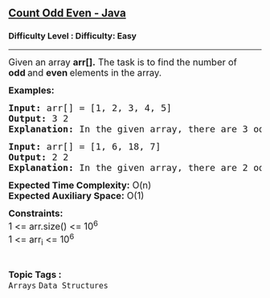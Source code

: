 <h2><a href="https://www.geeksforgeeks.org/problems/count-odd-even-java/1?page=6&category=Arrays&difficulty=Easy&sortBy=submissions">Count Odd Even - Java</a></h2><h3>Difficulty Level : Difficulty: Easy</h3><hr><div class="problems_problem_content__Xm_eO"><p><span style="font-size: 18px;">Given an array <strong>arr[].</strong> The task is to find the number of <strong>odd&nbsp;</strong>and <strong>even&nbsp;</strong>elements in the array.</span></p>
<p><strong><span style="font-size: 18px;">Examples:</span></strong></p>
<pre><span style="font-size: 18px;"><strong>Input: </strong>arr[] = [1, 2, 3, 4, 5]</span>
<span style="font-size: 18px;"><strong>Output: </strong>3 2</span>
<span style="font-size: 18px;"><strong>Explanation: </strong>In the given array, there are 3 odd elements (1, 3, 5) and 2 even elements (2 and 4).</span></pre>
<pre><span style="font-size: 18px;"><strong>Input: </strong>arr[] = [1, 6, 18, 7]</span>
<span style="font-size: 18px;"><strong>Output: </strong>2 2</span>
<span style="font-size: 18px;"><strong>Explanation: </strong>In the given array, there are 2 odd elements (1, 7) and 2 even elements (6 and 18).</span></pre>
<p><span style="font-size: 18px;"><strong>Expected Time Complexity:</strong>&nbsp;O(n)<br><strong>Expected Auxiliary Space:</strong>&nbsp;O(1)</span></p>
<p><span style="font-size: 18px;"><strong>Constraints:</strong><br>1 &lt;= arr.size() &lt;= 10<sup>6</sup><br>1 &lt;= arr<sub>i</sub> &lt;= 10<sup>6</sup></span></p></div><br><p><span style=font-size:18px><strong>Topic Tags : </strong><br><code>Arrays</code>&nbsp;<code>Data Structures</code>&nbsp;